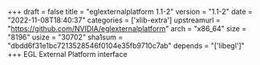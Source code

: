 +++
draft = false
title = "eglexternalplatform 1.1-2"
version = "1.1-2"
date = "2022-11-08T18:40:37"
categories = ['xlib-extra']
upstreamurl = "https://github.com/NVIDIA/eglexternalplatform"
arch = "x86_64"
size = "8196"
usize = "30702"
sha1sum = "dbdd6f31e1bc7213528546f0104e35fb9710c7ab"
depends = "['libegl']"
+++
EGL External Platform interface